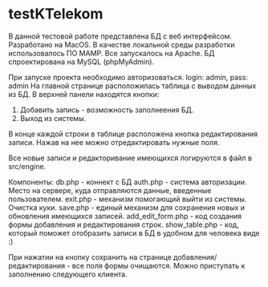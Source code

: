 # testKTelekom
 В данной тестовой работе представлена БД с веб интерфейсом.
 Разработано на MacOS. В качестве локальной среды разработки использовалось ПО MAMP. Все запускалось на Apache. БД спроектирована на MySQL (phpMyAdmin).

 При запуске проекта необходимо авторизоваться.
 login: admin, pass: admin
На главной странице расположилась таблица с выводом данных из БД.
В верхней панели находятся кнопки:
1. Добавить запись - возможность заполнеения БД.
2. Выход из системы.

В конце каждой строки в таблице расположена кнопка редактирования записи. Нажав на нее можно отредактировать нужные поля.

Все новые записи и редакторивание имеющихся логируются в файл в src/engine.

Компоненты:
db.php - коннект с БД
auth.php - система авторизации. Место на сервере, куда отправляются данные, введенные пользователем.
exit.php - механизм помогающий выйти из системы. Очистка куки.
save.php - единый механизм для сохранения новых и обновления имеющихся записей.
add_edit_form.php - код создания формы добавления и редактирования строк.
show_table.php - код, который поможет отобразить записи в БД в удобном для человека виде :)

При нажатии на кнопку сохранить на странице добавления/редактирования - все поля формы очищаются. Можно приступать к заполнению следующего клиента.